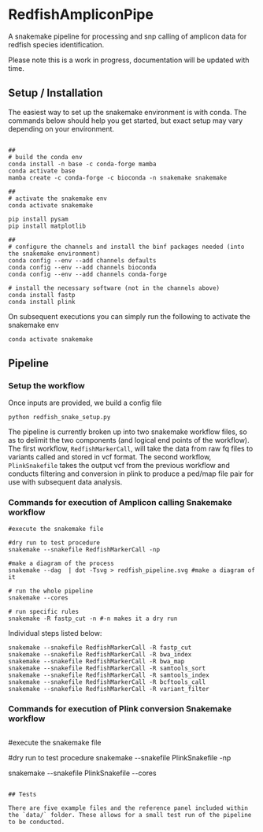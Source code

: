 # RedfishAmpliconPipe
A snakemake pipeline for processing and snp calling of amplicon data for redfish species identification.

Please note this is a work in progress, documentation will be updated with time.


## Setup / Installation

The easiest way to set up the snakemake environment is with conda. The commands below should help you get started, but exact setup may vary depending on your environment.

```

##
# build the conda env
conda install -n base -c conda-forge mamba
conda activate base
mamba create -c conda-forge -c bioconda -n snakemake snakemake

##
# activate the snakemake env
conda activate snakemake

pip install pysam
pip install matplotlib

##
# configure the channels and install the binf packages needed (into the snakemake environment)
conda config --env --add channels defaults
conda config --env --add channels bioconda
conda config --env --add channels conda-forge

# install the necessary software (not in the channels above)
conda install fastp
conda install plink

```
On subsequent executions you can simply run the following to activate the snakemake env
```
conda activate snakemake
```


##  Pipeline

### Setup the workflow

Once inputs are provided, we build a config file

```
python redfish_snake_setup.py 
```

The pipeline is currently broken up into two snakemake workflow files, so as to delimit the two components (and logical end points of the workflow). The first workflow, `RedfishMarkerCall`, will take the data from raw fq files to variants called and stored in vcf format. The second workflow, `PlinkSnakefile` takes the output vcf from the previous workflow and conducts filtering and conversion in plink to produce a ped/map file pair for use with subsequent data analysis.


### Commands for execution of Amplicon calling Snakemake workflow

```
#execute the snakemake file

#dry run to test procedure
snakemake --snakefile RedfishMarkerCall -np

#make a diagram of the process
snakemake --dag  | dot -Tsvg > redfish_pipeline.svg #make a diagram of it

# run the whole pipeline
snakemake --cores

# run specific rules
snakemake -R fastp_cut -n #-n makes it a dry run

```

Individual steps listed below:

```
snakemake --snakefile RedfishMarkerCall -R fastp_cut 
snakemake --snakefile RedfishMarkerCall -R bwa_index 
snakemake --snakefile RedfishMarkerCall -R bwa_map
snakemake --snakefile RedfishMarkerCall -R samtools_sort
snakemake --snakefile RedfishMarkerCall -R samtools_index
snakemake --snakefile RedfishMarkerCall -R bcftools_call
snakemake --snakefile RedfishMarkerCall -R variant_filter
```

### Commands for execution of Plink conversion Snakemake workflow

```
```
#execute the snakemake file

#dry run to test procedure
snakemake --snakefile PlinkSnakefile -np

snakemake --snakefile PlinkSnakefile --cores


```

## Tests

There are five example files and the reference panel included within the `data/` folder. These allows for a small test run of the pipeline to be conducted.

